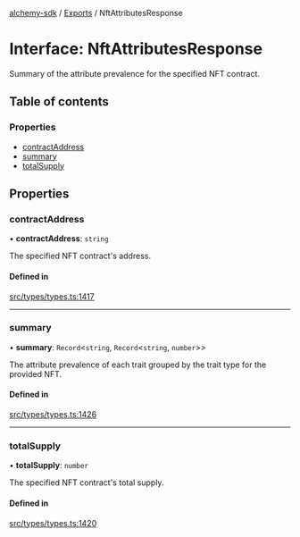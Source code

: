 [alchemy-sdk](../README.md) / [Exports](../modules.md) / NftAttributesResponse

# Interface: NftAttributesResponse

Summary of the attribute prevalence for the specified NFT contract.

## Table of contents

### Properties

- [contractAddress](NftAttributesResponse.md#contractaddress)
- [summary](NftAttributesResponse.md#summary)
- [totalSupply](NftAttributesResponse.md#totalsupply)

## Properties

### contractAddress

• **contractAddress**: `string`

The specified NFT contract's address.

#### Defined in

[src/types/types.ts:1417](https://github.com/alchemyplatform/alchemy-sdk-js/blob/432c999/src/types/types.ts#L1417)

___

### summary

• **summary**: `Record`<`string`, `Record`<`string`, `number`\>\>

The attribute prevalence of each trait grouped by the trait type for the
provided NFT.

#### Defined in

[src/types/types.ts:1426](https://github.com/alchemyplatform/alchemy-sdk-js/blob/432c999/src/types/types.ts#L1426)

___

### totalSupply

• **totalSupply**: `number`

The specified NFT contract's total supply.

#### Defined in

[src/types/types.ts:1420](https://github.com/alchemyplatform/alchemy-sdk-js/blob/432c999/src/types/types.ts#L1420)
